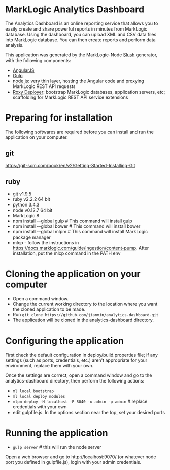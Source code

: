 # MarkLogic Analytics Dashboard

The Analytics Dashboard is an online reporting service that allows you to easily create and share powerful reports in minutes from MarkLogic database. Using the dashboard, you can upload XML and CSV data files into MarkLogic database. You can then create reports and perform data analysis.

This application was generated by the MarkLogic-Node [Slush](https://github.com/klei/slush) generator, with the following components:

- [AngularJS](https://angularjs.org/)
- [Gulp](http://gulpjs.com/)
- [node.js](http://nodejs.org/): very thin layer, hosting the Angular code and proxying MarkLogic REST API requests
- [Roxy Deployer](https://github.com/marklogic/roxy): bootstrap MarkLogic databases, application servers, etc; scaffolding for MarkLogic REST API service extensions

# Preparing for installation

The following softwares are required before you can install and run the application on your computer.

## git

https://git-scm.com/book/en/v2/Getting-Started-Installing-Git

## ruby

- git v1.9.5
- ruby v2.2.2 64 bit
- python 3.4.3
- node v0.12.7 64 bit
- MarkLogic 8
- npm install --global gulp # This command will install gulp
- npm install --global bower # This command will install bower
- npm install --global mlpm # This command will install MarkLogic package manager
- mlcp - follow the instructions in https://docs.marklogic.com/guide/ingestion/content-pump. After installation, put the mlcp command in the PATH env

# Cloning the application on your computer

- Open a command window.
- Change the current working directory to the location where you want the cloned application to be made.
- Run ```git clone https://github.com/jianmin/analytics-dashboard.git```
- The application will be cloned in the analytics-dashboard directory.

# Configuring the application

First check the default configuration in deploy/build.properties file; if any settings (such as ports, credentials, etc.) aren't appropriate for your environment, replace them with your own.

Once the settings are correct, open a command window and go to the analytics-dashboard directory, then perform the following actions:
- `ml local bootstrap`
- `ml local deploy modules`
- `mlpm deploy -H localhost -P 8040 -u admin -p admin` # replace credentials with your own
- edit gulpfile.js. In the options section near the top, set your desired ports

# Running the application

- `gulp server` # this will run the node server

Open a web browser and go to http://localhost:9070/ (or whatever node port you defined in gulpfile.js), login with your admin credentials.

